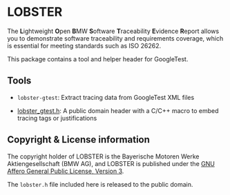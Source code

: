 # LOBSTER

The **L**ightweight **O**pen **B**MW **S**oftware **T**raceability
**E**vidence **R**eport allows you to demonstrate software traceability
and requirements coverage, which is essential for meeting standards
such as ISO 26262.

This package contains a tool and helper header for GoogleTest.

## Tools

* `lobster-gtest`: Extract tracing data from GoogleTest XML files

* [lobster_gtest.h](../../support/gtest/include/lobster_gtest.h): A
  public domain header with a C/C++ macro to embed tracing tags or
  justifications

## Copyright & License information

The copyright holder of LOBSTER is the Bayerische Motoren Werke
Aktiengesellschaft (BMW AG), and LOBSTER is published under the [GNU
Affero General Public License, Version
3](https://github.com/bmw-software-engineering/lobster/blob/main/LICENSE.md).

The `lobster.h` file included here is released to the public domain.
